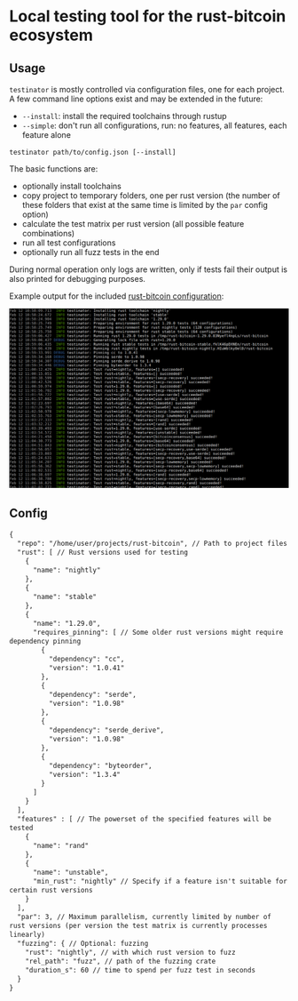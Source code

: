 # Local testing tool for the rust-bitcoin ecosystem

## Usage
`testinator` is mostly controlled via configuration files, one for each project. A few command line options exist and
may be extended in the future:
  * `--install`: install the required toolchains through rustup
  * `--simple`: don't run all configurations, run: no features, all features, each feature alone

```
testinator path/to/config.json [--install]
```

The basic functions are:
* optionally install toolchains
* copy project to temporary folders, one per rust version (the number of these folders that exist at the same time is
limited by the `par` config option)
* calculate the test matrix per rust version (all possible feature combinations)
* run all test configurations
* optionally run all fuzz tests in the end

During normal operation only logs are written, only if tests fail their output is also printed for debugging purposes.

Example output for the included [rust-bitcoin configuration](examples/rust-bitcoin.json):

![example logs](examples/rust-bitcoin-output.png)

## Config
```json5
{
  "repo": "/home/user/projects/rust-bitcoin", // Path to project files
  "rust": [ // Rust versions used for testing
    {
      "name": "nightly"
    },
    {
      "name": "stable"
    },
    {
      "name": "1.29.0",
      "requires_pinning": [ // Some older rust versions might require dependency pinning
        {
          "dependency": "cc",
          "version": "1.0.41"
        },
        {
          "dependency": "serde",
          "version": "1.0.98"
        },
        {
          "dependency": "serde_derive",
          "version": "1.0.98"
        },
        {
          "dependency": "byteorder",
          "version": "1.3.4"
        }
      ]
    }
  ],
  "features" : [ // The powerset of the specified features will be tested
    {
      "name": "rand"
    },
    {
      "name": "unstable",
      "min_rust": "nightly" // Specify if a feature isn't suitable for certain rust versions
    }
  ],
  "par": 3, // Maximum parallelism, currently limited by number of rust versions (per version the test matrix is currently processes linearly)
  "fuzzing": { // Optional: fuzzing
    "rust": "nightly", // with which rust version to fuzz
    "rel_path": "fuzz", // path of the fuzzing crate
    "duration_s": 60 // time to spend per fuzz test in seconds
  }
}
```